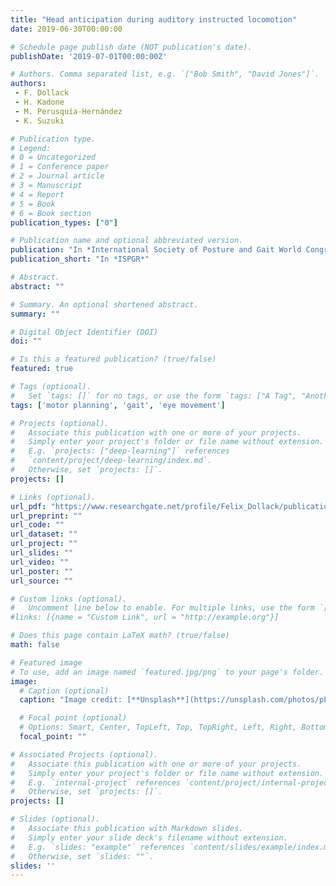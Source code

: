 ```yaml
---
title: "Head anticipation during auditory instructed locomotion​"
date: 2019-06-30T00:00:00

# Schedule page publish date (NOT publication's date).
publishDate: '2019-07-01T00:00:00Z'

# Authors. Comma separated list, e.g. `["Bob Smith", "David Jones"]`.
authors:
 - F. Dollack
 - H. Kadone
 - M. Perusquía-Hernández
 - K. Suzuki

# Publication type.
# Legend:
# 0 = Uncategorized
# 1 = Conference paper
# 2 = Journal article
# 3 = Manuscript
# 4 = Report
# 5 = Book
# 6 = Book section
publication_types: ["0"]

# Publication name and optional abbreviated version.
publication: "In *International Society of Posture and Gait World Congress (ISPGR)*."
publication_short: "In *ISPGR*"

# Abstract.
abstract: ""

# Summary. An optional shortened abstract.
summary: ""

# Digital Object Identifier (DOI)
doi: ""

# Is this a featured publication? (true/false)
featured: true

# Tags (optional).
#   Set `tags: []` for no tags, or use the form `tags: ["A Tag", "Another Tag"]` for one or more tags.
tags: ['motor planning', 'gait', 'eye movement']

# Projects (optional).
#   Associate this publication with one or more of your projects.
#   Simply enter your project's folder or file name without extension.
#   E.g. `projects: ["deep-learning"]` references
#   `content/project/deep-learning/index.md`.
#   Otherwise, set `projects: []`.
projects: []

# Links (optional).
url_pdf: "https://www.researchgate.net/profile/Felix_Dollack/publication/333811095_Head_anticipation_during_auditory_instructed_locomotion/links/5d95968d458515c1d38ee97f/Head-anticipation-during-auditory-instructed-locomotion.pdf"
url_preprint: ""
url_code: ""
url_dataset: ""
url_project: ""
url_slides: ""
url_video: ""
url_poster: ""
url_source: ""

# Custom links (optional).
#   Uncomment line below to enable. For multiple links, use the form `[{...}, {...}, {...}]`.
#links: [{name = "Custom Link", url = "http://example.org"}]

# Does this page contain LaTeX math? (true/false)
math: false

# Featured image
# To use, add an image named `featured.jpg/png` to your page's folder.
image:
  # Caption (optional)
  caption: "Image credit: [**Unsplash**](https://unsplash.com/photos/pLCdAaMFLTE)"

  # Focal point (optional)
  # Options: Smart, Center, TopLeft, Top, TopRight, Left, Right, BottomLeft, Bottom, BottomRight
  focal_point: ""

# Associated Projects (optional).
#   Associate this publication with one or more of your projects.
#   Simply enter your project's folder or file name without extension.
#   E.g. `internal-project` references `content/project/internal-project/index.md`.
#   Otherwise, set `projects: []`.
projects: []

# Slides (optional).
#   Associate this publication with Markdown slides.
#   Simply enter your slide deck's filename without extension.
#   E.g. `slides: "example"` references `content/slides/example/index.md`.
#   Otherwise, set `slides: ""`.
slides: ''
---
```

